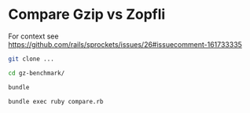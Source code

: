 # Compare Gzip vs Zopfli

For context see https://github.com/rails/sprockets/issues/26#issuecomment-161733335

```bash
git clone ...

cd gz-benchmark/

bundle

bundle exec ruby compare.rb
```
